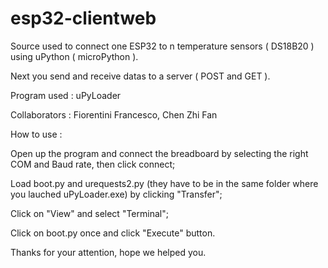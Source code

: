 # esp32-clientweb
Source used to connect one ESP32 to n temperature sensors ( DS18B20 ) using uPython ( microPython ). 

Next you send and receive datas to a server ( POST and GET ).

Program used : uPyLoader

Collaborators : Fiorentini Francesco, Chen Zhi Fan

How to use :

  Open up the program and connect the breadboard by selecting the right COM and Baud rate, then click connect;
  
  Load boot.py and urequests2.py (they have to be in the same folder where you lauched uPyLoader.exe) by clicking "Transfer";
  
  Click on "View" and select "Terminal";
  
  Click on boot.py once and click "Execute" button.
  
  
Thanks for your attention, hope we helped you.
